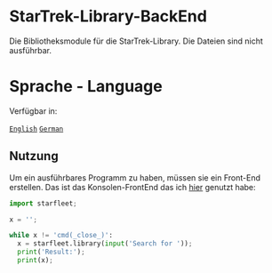 # StarTrek-Library-BackEnd
Die Bibliotheksmodule für die StarTrek-Library. Die Dateien sind nicht ausführbar.

# Sprache - Language
Verfügbar in:

[``English``](https://github.com/heschy/StarTrek-Library-BackEnd/tree/main)
[``German``](https://github.com/heschy/StarTrek-Library-BackEnd/tree/German-Deutsch)

## Nutzung
Um ein ausführbares Programm zu haben, müssen sie ein Front-End erstellen.
Das ist das Konsolen-FrontEnd das ich [hier](https://github.com/heschy/StarTrek-Library-Console-FrontEnd) genutzt habe:

```python
import starfleet;

x = '';

while x != 'cmd(_close_)':
  x = starfleet.library(input('Search for '));
  print('Result:');
  print(x);
```
